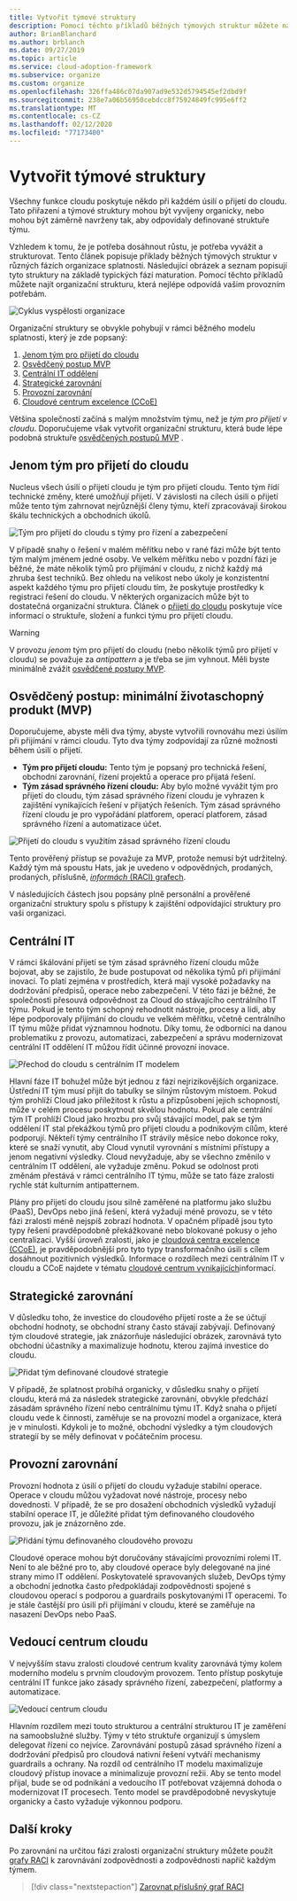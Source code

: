 ```yaml
---
title: Vytvořit týmové struktury
description: Pomocí těchto příkladů běžných týmových struktur můžete najít organizační strukturu, která nejlépe odpovídá vašim provozním potřebám.
author: BrianBlanchard
ms.author: brblanch
ms.date: 09/27/2019
ms.topic: article
ms.service: cloud-adoption-framework
ms.subservice: organize
ms.custom: organize
ms.openlocfilehash: 326ffa486c07da907ad9e532d5794545ef2dbd9f
ms.sourcegitcommit: 238e7a06b56950cebdcc8f75924849fc995e6ff2
ms.translationtype: MT
ms.contentlocale: cs-CZ
ms.lasthandoff: 02/12/2020
ms.locfileid: "77173400"
---
```

# <a name="establish-team-structures"></a>Vytvořit týmové struktury

Všechny funkce cloudu poskytuje někdo při každém úsilí o přijetí do cloudu. Tato přiřazení a týmové struktury mohou být vyvíjeny organicky, nebo mohou být záměrně navrženy tak, aby odpovídaly definované struktuře týmu.

Vzhledem k tomu, že je potřeba dosáhnout růstu, je potřeba vyvážit a strukturovat. Tento článek popisuje příklady běžných týmových struktur v různých fázích organizace splatnosti. Následující obrázek a seznam popisují tyto struktury na základě typických fází maturation. Pomocí těchto příkladů můžete najít organizační strukturu, která nejlépe odpovídá vašim provozním potřebám.

![Cyklus vyspělosti organizace](../_images/ready/org-ready-maturity.png)

Organizační struktury se obvykle pohybují v rámci běžného modelu splatnosti, který je zde popsaný:

1. [Jenom tým pro přijetí do cloudu](#cloud-adoption-team-only)
2. [Osvědčený postup MVP](#best-practice-minimum-viable-product-mvp)
3. [Centrální IT oddělení](#central-it)
4. [Strategické zarovnání](#strategic-alignment)
5. [Provozní zarovnání](#operational-alignment)
6. [Cloudové centrum excelence (CCoE)](#cloud-center-of-excellence)

Většina společností začíná s malým množstvím týmu, než je *tým pro přijetí v cloudu*. Doporučujeme však vytvořit organizační strukturu, která bude lépe podobná struktuře [osvědčených postupů MVP](#best-practice-minimum-viable-product-mvp) .

## <a name="cloud-adoption-team-only"></a>Jenom tým pro přijetí do cloudu

Nucleus všech úsilí o přijetí cloudu je tým pro přijetí cloudu. Tento tým řídí technické změny, které umožňují přijetí. V závislosti na cílech úsilí o přijetí může tento tým zahrnovat nejrůznější členy týmu, kteří zpracovávají širokou škálu technických a obchodních úkolů.

![Tým pro přijetí do cloudu s týmy pro řízení a zabezpečení](../_images/ready/org-ready-adoption-only.png)

V případě snahy o řešení v malém měřítku nebo v rané fázi může být tento tým malým jménem jedné osoby. Ve velkém měřítku nebo v pozdní fázi je běžné, že máte několik týmů pro přijímání v cloudu, z nichž každý má zhruba šest techniků. Bez ohledu na velikost nebo úkoly je konzistentní aspekt každého týmu pro přijetí cloudu tím, že poskytuje prostředky k registraci řešení do cloudu. V některých organizacích může být to dostatečná organizační struktura. Článek o [přijetí do cloudu](./cloud-adoption.md) poskytuje více informací o struktuře, složení a funkci týmu pro přijetí cloudu.

> [!WARNING]
> V provozu *jenom* tým pro přijetí do cloudu (nebo několik týmů pro přijetí v cloudu) se považuje za *antipattern* a je třeba se jim vyhnout. Měli byste minimálně zvážit [osvědčené postupy MVP](#best-practice-minimum-viable-product-mvp).

## <a name="best-practice-minimum-viable-product-mvp"></a>Osvědčený postup: minimální životaschopný produkt (MVP)

Doporučujeme, abyste měli dva týmy, abyste vytvořili rovnováhu mezi úsilím při přijímání v rámci cloudu. Tyto dva týmy zodpovídají za různé možnosti během úsilí o přijetí.

- **Tým pro přijetí cloudu:** Tento tým je popsaný pro technická řešení, obchodní zarovnání, řízení projektů a operace pro přijatá řešení.
- **Tým zásad správného řízení cloudu:** Aby bylo možné vyvážit tým pro přijetí do cloudu, tým zásad správného řízení cloudu je vyhrazen k zajištění vynikajících řešení v přijatých řešeních. Tým zásad správného řízení cloudu je pro vypořádání platforem, operací platforem, zásad správného řízení a automatizace účet.

![Přijetí do cloudu s využitím zásad správného řízení cloudu](../_images/ready/org-ready-best-practice.png)

Tento prověřený přístup se považuje za MVP, protože nemusí být udržitelný. Každý tým má spoustu Hats, jak je uvedeno v odpovědných, prodaných, prodaných, příslušně, [ *informách* (RACI) grafech](./raci-alignment.md).

V následujících částech jsou popsány plně personální a prověřené organizační struktury spolu s přístupy k zajištění odpovídající struktury pro vaši organizaci.

## <a name="central-it"></a>Centrální IT

V rámci škálování přijetí se tým zásad správného řízení cloudu může bojovat, aby se zajistilo, že bude postupovat od několika týmů při přijímání inovací. To platí zejména v prostředích, která mají vysoké požadavky na dodržování předpisů, operace nebo zabezpečení. V této fázi je běžné, že společnosti přesouvá odpovědnost za Cloud do stávajícího centrálního IT týmu. Pokud je tento tým schopný rehodnotit nástroje, procesy a lidi, aby lépe podporovaly přijímání do cloudu ve velkém měřítku, včetně centrálního IT týmu může přidat významnou hodnotu. Díky tomu, že odborníci na danou problematiku z provozu, automatizaci, zabezpečení a správu modernizovat centrální IT oddělení IT můžou řídit účinné provozní inovace.

![Přechod do cloudu s centrálním IT modelem](../_images/ready/org-ready-central-it.png)

Hlavní fáze IT bohužel může být jednou z fází nejrizikovějších organizace. Ústřední IT tým musí přijít do tabulky se silným růstovým místoem. Pokud tým prohlíží Cloud jako příležitost k růstu a přizpůsobení jejich schopností, může v celém procesu poskytnout skvělou hodnotu. Pokud ale centrální tým IT prohlíží Cloud jako hrozbu pro svůj stávající model, pak se tým oddělení IT stal překážkou týmů pro přijetí cloudu a podnikovým cílům, které podporují. Někteří týmy centrálního IT strávily měsíce nebo dokonce roky, které se snaží vynutit, aby Cloud vynutil vyrovnání s místními přístupy a jenom negativní výsledky. Cloud nevyžaduje, aby se všechno změnilo v centrálním IT oddělení, ale vyžaduje změnu. Pokud se odolnost proti změnám přestává v rámci centrálního IT týmu, může se tato fáze zralosti rychle stát kulturním antipatternem.

Plány pro přijetí do cloudu jsou silně zaměřené na platformu jako službu (PaaS), DevOps nebo jiná řešení, která vyžadují méně provozu, se v této fázi zralosti méně nejspíš zobrazí hodnota. V opačném případě jsou tyto typy řešení pravděpodobně překážkované nebo blokované pokusy o jeho centralizaci. Vyšší úroveň zralosti, jako je [cloudová centra excelence (CCoE)](#cloud-center-of-excellence), je pravděpodobnější pro tyto typy transformačního úsilí s cílem dosáhnout pozitivních výsledků. Informace o rozdílech mezi centrálním IT v cloudu a CCoE najdete v tématu [cloudové centrum vynikajících](./cloud-center-of-excellence.md)informací.

## <a name="strategic-alignment"></a>Strategické zarovnání

V důsledku toho, že investice do cloudového přijetí roste a že se účtují obchodní hodnoty, se obchodní strany často stávají zabývají. Definovaný tým cloudové strategie, jak znázorňuje následující obrázek, zarovnává tyto obchodní účastníky a maximalizuje hodnotu, kterou zajímá investice do cloudu.

![Přidat tým definované cloudové strategie](../_images/ready/org-ready-strategy-aligned.png)

V případě, že splatnost probíhá organicky, v důsledku snahy o přijetí cloudu, která má za následek strategické zarovnání, obvykle předchází zásadám správného řízení nebo centrálnímu týmu IT. Když snaha o přijetí cloudu vede k činnosti, zaměřuje se na provozní model a organizace, která je v minulosti. Kdykoli je to možné, obchodní výsledky a tým cloudových strategií by se měly definovat v počátečním procesu.

## <a name="operational-alignment"></a>Provozní zarovnání

Provozní hodnota z úsilí o přijetí do cloudu vyžaduje stabilní operace. Operace v cloudu můžou vyžadovat nové nástroje, procesy nebo dovednosti. V případě, že se pro dosažení obchodních výsledků vyžadují stabilní operace IT, je důležité přidat tým definovaného cloudového provozu, jak je znázorněno zde.

![Přidání týmu definovaného cloudového provozu](../_images/ready/org-ready-operations-aligned.png)

Cloudové operace mohou být doručovány stávajícími provozními rolemi IT. Není to ale běžné pro to, aby cloudové operace byly delegované na jiné strany mimo IT oddělení. Poskytovatelé spravovaných služeb, DevOps týmy a obchodní jednotka často předpokládají zodpovědnosti spojené s cloudovou operací s podporou a guardrails poskytovanými IT operacemi. To je stále častější pro úsilí při přijímání v cloudu, které se zaměřuje na nasazení DevOps nebo PaaS.

## <a name="cloud-center-of-excellence"></a>Vedoucí centrum cloudu

V nejvyšším stavu zralosti cloudové centrum kvality zarovnává týmy kolem moderního modelu s prvním cloudovým provozem. Tento přístup poskytuje centrální IT funkce jako zásady správného řízení, zabezpečení, platformy a automatizace.

![Vedoucí centrum cloudu](../_images/ready/org-ready-ccoe.png)

Hlavním rozdílem mezi touto strukturou a centrální strukturou IT je zaměření na samoobslužné služby. Týmy v této struktuře organizují s úmyslem delegovat řízení co nejvíce. Zarovnávání postupů zásad správného řízení a dodržování předpisů pro cloudová nativní řešení vytváří mechanismy guardrails a ochrany. Na rozdíl od centrálního IT modelu maximalizuje cloudový přístup inovace a minimalizuje provozní režii. Aby se tento model přijal, bude se od podnikání a vedoucího IT potřebovat vzájemná dohoda o modernizovat IT procesech. Tento model se pravděpodobně nevyskytuje organicky a často vyžaduje výkonnou podporu.

## <a name="next-steps"></a>Další kroky

Po zarovnání na určitou fázi zralosti organizační struktury můžete použít [grafy RACI](./raci-alignment.md) k zarovnávání zodpovědnosti a zodpovědnosti napříč každým týmem.

> [!div class="nextstepaction"]
> [Zarovnat příslušný graf RACI](./raci-alignment.md)
